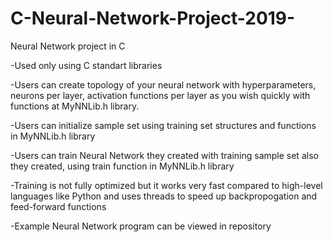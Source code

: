 # C-Neural-Network-Project-2019-
Neural Network project in C

-Used only using C standart libraries

-Users can create topology of your neural network with hyperparameters, neurons per layer, activation functions per layer as you wish quickly with functions at MyNNLib.h library.

-Users can initialize sample set using training set structures and functions in MyNNLib.h library

-Users can train Neural Network they created with training sample set also they created, using train function in MyNNLib.h library

-Training is not fully optimized but it works very fast compared to high-level languages like Python and uses threads to speed up backpropogation and feed-forward functions

-Example Neural Network program can be viewed in repository



